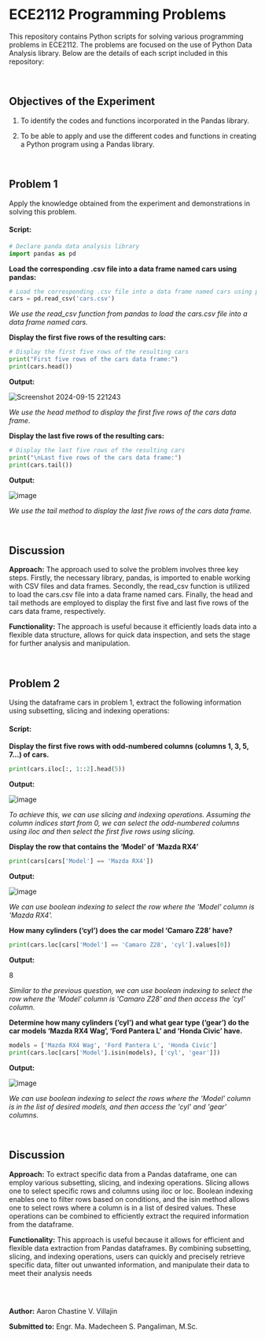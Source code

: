 # ECE2112 Programming Problems

This repository contains Python scripts for solving various programming problems in ECE2112. The problems are focused on the use of Python Data Analysis library. Below are the details of each script included in this repository:

<br/> 

## Objectives of the Experiment 

  1. To identify the codes and functions incorporated in the Pandas library.
  
  2. To be able to apply and use the different codes and functions in creating a Python program using a Pandas library.

<br/> 

## Problem 1 

Apply the knowledge obtained from the experiment and demonstrations in solving this problem.

#### Script:

```python
# Declare panda data analysis library
import pandas as pd
```

 **Load the corresponding .csv file into a data frame named cars using pandas:**

 ```python
# Load the corresponding .csv file into a data frame named cars using pandas
cars = pd.read_csv('cars.csv')
```

*We use the read_csv function from pandas to load the cars.csv file into a data frame named cars.*

**Display the first five rows of the resulting cars:**

```python
# Display the first five rows of the resulting cars
print("First five rows of the cars data frame:")
print(cars.head())
```

**Output:**

![Screenshot 2024-09-15 221243](https://github.com/user-attachments/assets/be513cb6-f3ca-46c7-9845-3b2e78e5b8d5)

*We use the head method to display the first five rows of the cars data frame.*

**Display the last five rows of the resulting cars:**

```python
# Display the last five rows of the resulting cars
print("\nLast five rows of the cars data frame:")
print(cars.tail())
```

**Output:**

![image](https://github.com/user-attachments/assets/2f47ad96-38e7-46e0-a711-2802f4611992)

*We use the tail method to display the last five rows of the cars data frame.*

<br/> 

## Discussion 

**Approach:** The approach used to solve the problem involves three key steps. Firstly, the necessary library, pandas, is imported to enable working with CSV files and data frames. Secondly, the read_csv function is utilized to load the cars.csv file into a data frame named cars. Finally, the head and tail methods are employed to display the first five and last five rows of the cars data frame, respectively.

**Functionality:** The approach is useful because it efficiently loads data into a flexible data structure, allows for quick data inspection, and sets the stage for further analysis and manipulation.

<br/> 

## Problem 2

Using the dataframe cars in problem 1, extract the following information using subsetting, slicing and indexing operations:

#### Script:

**Display the first five rows with odd-numbered columns (columns 1, 3, 5, 7…) of cars.**

```python
print(cars.iloc[:, 1::2].head(5))
```

**Output:**

![image](https://github.com/user-attachments/assets/8a2aa883-beee-461b-b2c3-29b7ce8842a1)

*To achieve this, we can use slicing and indexing operations. Assuming the column indices start from 0, we can select the odd-numbered columns using iloc and then select the first five rows using slicing.*

**Display the row that contains the ‘Model’ of ‘Mazda RX4’**

```python
print(cars[cars['Model'] == 'Mazda RX4'])
```

**Output:**

![image](https://github.com/user-attachments/assets/ae6ecb53-4e49-47b5-b616-9d5ee85af916)

*We can use boolean indexing to select the row where the 'Model' column is 'Mazda RX4'.*

**How many cylinders (‘cyl’) does the car model ‘Camaro Z28’ have?**

```python
print(cars.loc[cars['Model'] == 'Camaro Z28', 'cyl'].values[0])
```

**Output:** 

8

*Similar to the previous question, we can use boolean indexing to select the row where the 'Model' column is 'Camaro Z28' and then access the 'cyl' column.*

**Determine how many cylinders (‘cyl’) and what gear type (‘gear’) do the car models ‘Mazda RX4 Wag’, ‘Ford Pantera L’ and ‘Honda Civic’ have.**

```python
models = ['Mazda RX4 Wag', 'Ford Pantera L', 'Honda Civic']
print(cars.loc[cars['Model'].isin(models), ['cyl', 'gear']])
```

**Output:**

![image](https://github.com/user-attachments/assets/2ac0e749-794f-40c7-8469-5954fc534c80)

*We can use boolean indexing to select the rows where the 'Model' column is in the list of desired models, and then access the 'cyl' and 'gear' columns.*

<br/>

## Discussion

**Approach:** To extract specific data from a Pandas dataframe, one can employ various subsetting, slicing, and indexing operations. Slicing allows one to select specific rows and columns using iloc or loc. Boolean indexing enables one to filter rows based on conditions, and the isin method allows one to select rows where a column is in a list of desired values. These operations can be combined to efficiently extract the required information from the dataframe.

**Functionality:** This approach is useful because it allows for efficient and flexible data extraction from Pandas dataframes. By combining subsetting, slicing, and indexing operations, users can quickly and precisely retrieve specific data, filter out unwanted information, and manipulate their data to meet their analysis needs

<br/>

##

**Author:** Aaron Chastine V. Villajin

**Submitted to:** Engr. Ma. Madecheen S. Pangaliman, M.Sc.











